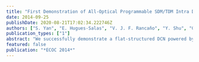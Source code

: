 ```yaml
---
title: "First Demonstration of All-Optical Programmable SDM/TDM Intra Data Centre and WDM Inter-DCN Communication"
date: 2014-09-25
publishDate: 2020-08-21T17:02:34.222746Z
authors: ["S. Yan", "E. Hugues-Salas", "V. J. F. Rancaňo", "Y. Shu", "G. Saridis", "B. R. Rofoee", "Yan Y", "A. Peters", "S. Jain", "T. May-Smith", "P. Petropoulos", "D. Richardson", "G. Zervas", "D. Simeonidou"]
publication_types: ["1"]
abstract: "We successfully demonstrate a flat-structured DCN powered by large-port-count fibre-switchbased OCS, PLZT-switch enabled TDM and MEFs supported SDM. The inter-DCN ToR-to-ToR direct optical connections are setup through metro/core networks using all-optical SDM/WDM converters."
featured: false
publication: "*ECOC 2014*"
---
```


